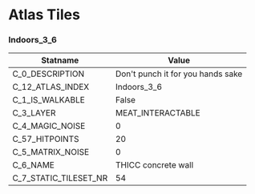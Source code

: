 

# Atlas Tiles





### Indoors_3_6
| Statname | Value | 
|  --  |  --  | 
| C_0_DESCRIPTION | Don't punch it for you hands sake | 
| C_12_ATLAS_INDEX | Indoors_3_6 | 
| C_1_IS_WALKABLE | False | 
| C_3_LAYER | MEAT_INTERACTABLE | 
| C_4_MAGIC_NOISE | 0 | 
| C_57_HITPOINTS | 20 | 
| C_5_MATRIX_NOISE | 0 | 
| C_6_NAME | THICC concrete wall | 
| C_7_STATIC_TILESET_NR | 54 | 


